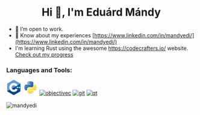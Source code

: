 <h1 align="center">Hi 👋, I'm Eduárd Mándy</h1>

- 🔭 I’m open to work.
- 📄 Know about my experiences [https://www.linkedin.com/in/mandyedi/](https://www.linkedin.com/in/mandyedi/)
- I'm learning Rust using the awesome https://codecrafters.io/ website. [Check out my progress](https://github.com/mandyedi/codecrafters-interpreter-rust)

<h3 align="left">Languages and Tools:</h3>
<p align="left">
<a href="https://www.w3schools.com/cpp/" target="_blank"><img src="https://raw.githubusercontent.com/devicons/devicon/master/icons/cplusplus/cplusplus-original.svg" alt="cplusplus" width="40" height="40"/></a>
<a href="https://www.python.org" target="_blank"><img src="https://raw.githubusercontent.com/devicons/devicon/master/icons/python/python-original.svg" alt="python" width="40" height="40"/></a>
<a href="https://developer.apple.com/library/archive/documentation/Cocoa/Conceptual/ProgrammingWithObjectiveC/Introduction/Introduction.html" target="_blank"><img src="https://www.vectorlogo.zone/logos/apple_objectivec/apple_objectivec-icon.svg" alt="objectivec" width="40" height="40"/></a>
<a href="https://git-scm.com/" target="_blank"><img src="https://www.vectorlogo.zone/logos/git-scm/git-scm-icon.svg" alt="git" width="40" height="40"/></a>
<a href="https://www.qt.io/" target="_blank" rel="noreferrer"> <img src="https://upload.wikimedia.org/wikipedia/commons/0/0b/Qt_logo_2016.svg" alt="qt" width="40" height="40"/> </a>
</p>

<p><img align="center" src="https://github-readme-stats.vercel.app/api/top-langs?username=mandyedi&show_icons=true&locale=en&layout=compact" alt="mandyedi" /></p>
